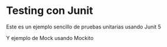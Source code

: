 # Testing con Junit

Este es un ejemplo sencillo de pruebas unitarias usando Junit 5

Y ejemplo de Mock usando Mockito